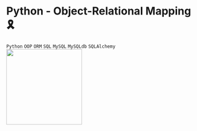 # Python - Object-Relational Mapping🎗
`Python` `OOP` `ORM` `SQL` `MySQL` `MySQLdb` `SQLAlchemy`
<br>
<img src="https://i.redd.it/sjqvxv4cpfu21.jpg" width="200px">
